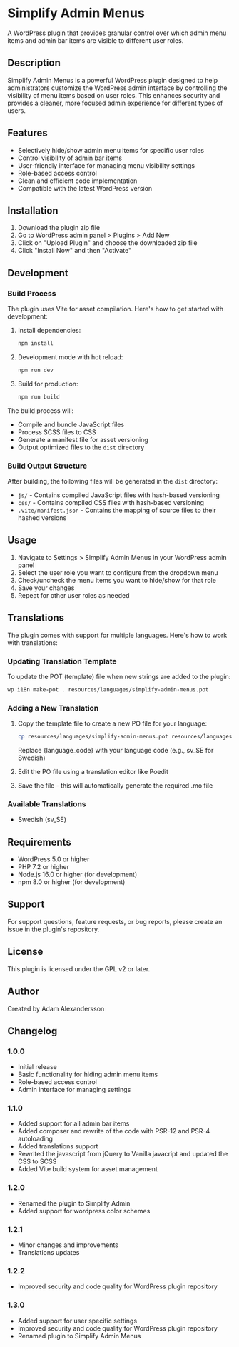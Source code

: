 # Simplify Admin Menus

A WordPress plugin that provides granular control over which admin menu items and admin bar items are visible to different user roles.

## Description

Simplify Admin Menus is a powerful WordPress plugin designed to help administrators customize the WordPress admin interface by controlling the visibility of menu items based on user roles. This enhances security and provides a cleaner, more focused admin experience for different types of users.

## Features

- Selectively hide/show admin menu items for specific user roles
- Control visibility of admin bar items
- User-friendly interface for managing menu visibility settings
- Role-based access control
- Clean and efficient code implementation
- Compatible with the latest WordPress version

## Installation

1. Download the plugin zip file
2. Go to WordPress admin panel > Plugins > Add New
3. Click on "Upload Plugin" and choose the downloaded zip file
4. Click "Install Now" and then "Activate"

## Development

### Build Process

The plugin uses Vite for asset compilation. Here's how to get started with development:

1. Install dependencies:
   ```bash
   npm install
   ```

2. Development mode with hot reload:
   ```bash
   npm run dev
   ```

3. Build for production:
   ```bash
   npm run build
   ```

The build process will:
- Compile and bundle JavaScript files
- Process SCSS files to CSS
- Generate a manifest file for asset versioning
- Output optimized files to the `dist` directory

### Build Output Structure

After building, the following files will be generated in the `dist` directory:
- `js/` - Contains compiled JavaScript files with hash-based versioning
- `css/` - Contains compiled CSS files with hash-based versioning
- `.vite/manifest.json` - Contains the mapping of source files to their hashed versions

## Usage

1. Navigate to Settings > Simplify Admin Menus in your WordPress admin panel
2. Select the user role you want to configure from the dropdown menu
3. Check/uncheck the menu items you want to hide/show for that role
4. Save your changes
5. Repeat for other user roles as needed

## Translations

The plugin comes with support for multiple languages. Here's how to work with translations:

### Updating Translation Template

To update the POT (template) file when new strings are added to the plugin:

```bash
wp i18n make-pot . resources/languages/simplify-admin-menus.pot
```

### Adding a New Translation

1. Copy the template file to create a new PO file for your language:
   ```bash
   cp resources/languages/simplify-admin-menus.pot resources/languages/simplify-admin-menus-{language_code}.po
   ```
   Replace {language_code} with your language code (e.g., sv_SE for Swedish)

2. Edit the PO file using a translation editor like Poedit
3. Save the file - this will automatically generate the required .mo file

### Available Translations

- Swedish (sv_SE)

## Requirements

- WordPress 5.0 or higher
- PHP 7.2 or higher
- Node.js 16.0 or higher (for development)
- npm 8.0 or higher (for development)

## Support

For support questions, feature requests, or bug reports, please create an issue in the plugin's repository.

## License

This plugin is licensed under the GPL v2 or later.

## Author

Created by Adam Alexandersson

## Changelog

### 1.0.0
- Initial release
- Basic functionality for hiding admin menu items
- Role-based access control
- Admin interface for managing settings

### 1.1.0
- Added support for all admin bar items
- Added composer and rewrite of the code with PSR-12 and PSR-4 autoloading
- Added translations support
- Rewrited the javascript from jQuery to Vanilla javacript and updated the CSS to SCSS
- Added Vite build system for asset management 

### 1.2.0
- Renamed the plugin to Simplify Admin
- Added support for wordpress color schemes

### 1.2.1
- Minor changes and improvements
- Translations updates

### 1.2.2
- Improved security and code quality for WordPress plugin repository

### 1.3.0
- Added support for user specific settings 
- Improved security and code quality for WordPress plugin repository
- Renamed plugin to Simplify Admin Menus